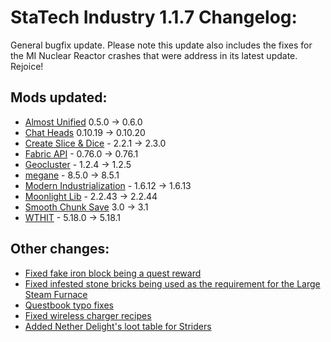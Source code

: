 # StaTech Industry 1.1.7 Changelog:
General bugfix update. Please note this update also includes the fixes for the MI Nuclear Reactor crashes that were address in its latest update. Rejoice!

## Mods updated:
- [Almost Unified](https://www.curseforge.com/minecraft/mc-mods/almost-unified) 0.5.0 -> 0.6.0
- [Chat Heads](https://www.curseforge.com/minecraft/mc-mods/chat-heads) 0.10.19 -> 0.10.20
- [Create Slice & Dice](https://www.curseforge.com/minecraft/mc-mods/slice-and-dice) - 2.2.1 -> 2.3.0
- [Fabric API](https://www.curseforge.com/minecraft/mc-mods/fabric-api) - 0.76.0 -> 0.76.1
- [Geocluster](https://www.curseforge.com/minecraft/mc-mods/geocluster) - 1.2.4 -> 1.2.5
- [megane](https://www.curseforge.com/minecraft/mc-mods/megane) - 8.5.0 -> 8.5.1
- [Modern Industrialization](https://www.curseforge.com/minecraft/mc-mods/modern-industrialization) - 1.6.12 -> 1.6.13
- [Moonlight Lib](https://www.curseforge.com/minecraft/mc-mods/selene) - 2.2.43 -> 2.2.44
- [Smooth Chunk Save](https://www.curseforge.com/minecraft/mc-mods/smooth-chunk-save) 3.0 -> 3.1
- [WTHIT](https://www.curseforge.com/minecraft/mc-mods/wthit) - 5.18.0 -> 5.18.1

## Other changes:
- [Fixed fake iron block being a quest reward](https://github.com/TheStaticVoid/StaTech-Industry/issues/381)
- [Fixed infested stone bricks being used as the requirement for the Large Steam Furnace](https://github.com/TheStaticVoid/StaTech-Industry/issues/383)
- [Questbook typo fixes](https://github.com/TheStaticVoid/StaTech-Industry/issues/386)
- [Fixed wireless charger recipes](https://github.com/TheStaticVoid/StaTech-Industry/issues/384)
- [Added Nether Delight's loot table for Striders](https://github.com/TheStaticVoid/StaTech-Industry/issues/385)